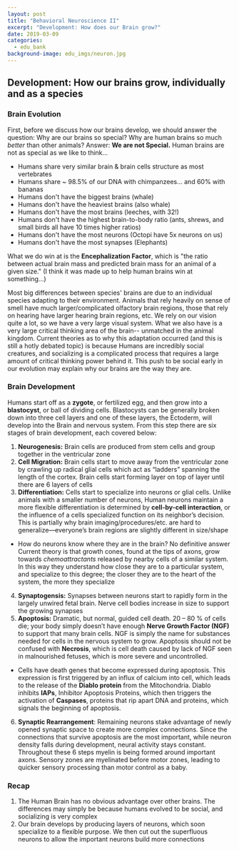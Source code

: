 ```yaml
---
layout: post
title: "Behavioral Neuroscience II"
excerpt: "Development: How does our Brain grow?"
date: 2019-03-09
categories:
  - edu_bank
background-image: edu_imgs/neuron.jpg
---
```


## Development: How our brains grow, individually and as a species

### Brain Evolution
First, before we discuss how our brains develop, we should answer the question:
Why are our brains so special? Why are human brains so much _better_ than other animals?
Answer: **We are not Special.** Human brains are not as special as we like to think...
 - Humans share very similar brain & brain cells structure as most vertebrates
 - Humans share ~ 98.5% of our DNA with chimpanzees... and 60% with bananas
 - Humans don't have the biggest brains (whale)
 - Humans don't have the heaviest brains (also whale)
 - Humans don't have the most brains (leeches, with 32!)
 - Humans don't have the highest brain-to-body ratio (ants, shrews, and small birds all have 10 times higher ratios)
 - Humans don't have the most neurons (Octopi have 5x neurons on us)
 - Humans don't have the most synapses (Elephants)

What we do win at is the **Encephalization Factor**, which is "the ratio between actual brain mass and predicted brain mass for an animal of a given size." (I think it was made up to help human brains win at something...)

Most big differences between species' brains are due to an individual species adapting to their environment. Animals that rely heavily on sense of smell have much larger/complicated olfactory brain regions, those that rely on hearing have larger hearing brain regions, etc. We rely on our vision quite a lot, so we have a very large visual system.
What we also have is a very large critical thinking area of the brain-- unmatched in the animal kingdom. Current theories as to why this adaptation occurred (and this is still a hotly debated topic) is because Humans are incredibly social creatures, and socializing is a complicated process that requires a large amount of critical thinking power behind it.
This push to be social early in our evolution may explain why our brains are the way they are.

### Brain Development
Humans start off as a **zygote**, or fertilized egg, and then grow into a **blastocyst**, or ball of dividing cells. Blastocysts can be generally broken down into three cell layers and one of these layers, the Ectoderm, will develop into the Brain and nervous system. From this step there are six stages of brain development, each covered below:
1.	**Neurogenesis:** Brain cells are produced from stem cells and group together in the ventricular zone
2.	**Cell Migration:** Brain cells start to move away from the ventricular zone by crawling up radical glial cells which act as “ladders” spanning the length of the cortex. Brain cells start forming layer on top of layer until there are 6 layers of cells
3.	**Differentiation:** Cells start to specialize into neurons or glial cells. Unlike animals with a smaller number of neurons, Human neurons maintain a more flexible differentiation is determined by **cell-by-cell interaction**, or the influence of a cells specialized function on its neighbor’s decision. This is partially why brain imaging/procedures/etc. are hard to generalize—everyone’s brain regions are slightly different in size/shape
  - How do neurons know where they are in the brain? No definitive answer Current theory is that growth cones, found at the tips of axons, grow towards _chemoattractants_ released by nearby cells of a similar system. In this way they understand how close they are to a particular system, and specialize to this degree; the closer they are to the heart of the system, the more they specialize
4.	**Synaptogensis:** Synapses between neurons start to rapidly form in the largely unwired fetal brain. Nerve cell bodies increase in size to support the growing synapses
5.	**Apoptosis:** Dramatic, but normal, guided cell death. 20 – 80 % of cells die; your body simply doesn’t have enough **Nerve Growth Factor (NGF)** to support that many brain cells. NGF is simply the name for substances needed for cells in the nervous system to grow. Apoptosis should not be confused with **Necrosis**, which is cell death caused by lack of NGF seen in malnourished fetuses, which is more severe and uncontrolled.
  - Cells have death genes that become expressed during apoptosis. This expression is first triggered by an influx of calcium into cell, which leads to the release of the **Diablo protein** from the Mitochondria. Diablo inhibits **IAPs**, Inhibitor Apoptosis Proteins, which then triggers the activation of **Caspases**, proteins that rip apart DNA and proteins, which signals the beginning of apoptosis.
6.	**Synaptic Rearrangement**: Remaining neurons stake advantage of newly opened synaptic space to create more complex connections. Since the connections that survive apoptosis are the most important, while neuron density falls during development, neural activity stays constant.
Throughout these 6 steps myelin is being formed around important axons. Sensory zones are myelinated before motor zones, leading to quicker sensory processing than motor control as a baby.


### Recap
1.	The Human Brain has no obvious advantage over other brains. The differences may simply be because humans evolved to be social, and socializing is very complex
2.	Our brain develops by producing layers of neurons, which soon specialize to a flexible purpose. We then cut out the superfluous neurons to allow the important neurons build more connections
